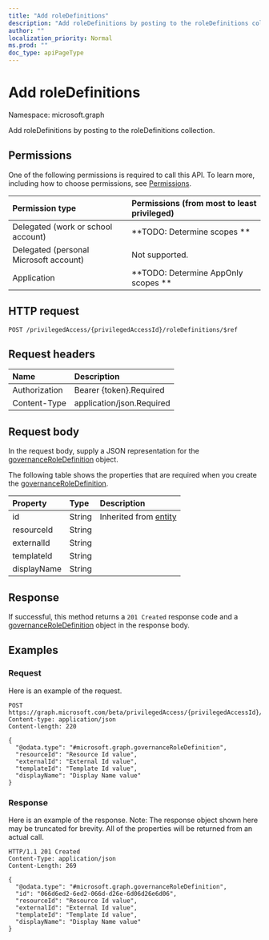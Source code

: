```yaml
---
title: "Add roleDefinitions"
description: "Add roleDefinitions by posting to the roleDefinitions collection."
author: ""
localization_priority: Normal
ms.prod: ""
doc_type: apiPageType
---
```


# Add roleDefinitions

Namespace: microsoft.graph

Add roleDefinitions by posting to the roleDefinitions collection.

## Permissions
One of the following permissions is required to call this API. To learn more, including how to choose permissions, see [Permissions](/concepts/permissions-reference.md).

|Permission type|Permissions (from most to least privileged)|
|:---|:---|
|Delegated (work or school account)|**TODO: Determine scopes **|
|Delegated (personal Microsoft account)|Not supported.|
|Application|**TODO: Determine AppOnly scopes **|

## HTTP request
<!-- {
  "blockType": "ignored"
}
-->
``` http
POST /privilegedAccess/{privilegedAccessId}/roleDefinitions/$ref
```

## Request headers
|Name|Description|
|:---|:---|
|Authorization|Bearer {token}.Required|
|Content-Type|application/json.Required|

## Request body
In the request body, supply a JSON representation for the [governanceRoleDefinition](../resources/governanceroledefinition.md) object.

The following table shows the properties that are required when you create the [governanceRoleDefinition](../resources/governanceroledefinition.md).

|Property|Type|Description|
|:---|:---|:---|
|id|String| Inherited from [entity](../resources/entity.md)|
|resourceId|String||
|externalId|String||
|templateId|String||
|displayName|String||



## Response
If successful, this method returns a `201 Created` response code and a [governanceRoleDefinition](../resources/governanceroledefinition.md) object in the response body.

## Examples

### Request
Here is an example of the request.
<!-- {
  "blockType": "request",
  "name": "create_governanceroledefinition_from_governanceroledefinitions"
}
-->
``` http
POST https://graph.microsoft.com/beta/privilegedAccess/{privilegedAccessId}/roleDefinitions
Content-type: application/json
Content-length: 220

{
  "@odata.type": "#microsoft.graph.governanceRoleDefinition",
  "resourceId": "Resource Id value",
  "externalId": "External Id value",
  "templateId": "Template Id value",
  "displayName": "Display Name value"
}
```

### Response
Here is an example of the response. Note: The response object shown here may be truncated for brevity. All of the properties will be returned from an actual call.
<!-- {
  "blockType": "response",
  "truncated": true,
  "@odata.type": "microsoft.graph.governanceroledefinition"
}
-->
``` http
HTTP/1.1 201 Created
Content-Type: application/json
Content-Length: 269

{
  "@odata.type": "#microsoft.graph.governanceRoleDefinition",
  "id": "066d6ed2-6ed2-066d-d26e-6d06d26e6d06",
  "resourceId": "Resource Id value",
  "externalId": "External Id value",
  "templateId": "Template Id value",
  "displayName": "Display Name value"
}
```


